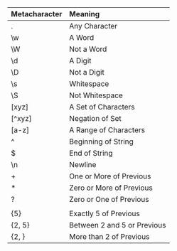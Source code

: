| Metacharacter | Meaning   |
|:--------------|:----------|
| .             | Any Character
|   \w	        | A Word
|   \W	        | Not a Word
|   \d	        | A Digit
|   \D	        | Not a Digit
|   \s	        | Whitespace
|   \S	        | Not Whitespace
|   [xyz]	| A Set of Characters
|   [^xyz]	| Negation of Set
|   [a-z]	| A Range of Characters
|   ^	        | Beginning of String
|   $	        | End of String
|   \n	        | Newline
|   +	        | One or More of Previous
|   *      	| Zero or More of Previous
|   ?	        | Zero or One of Previous
|   |	        | Either the Previous or the Following
|   {5}	        | Exactly 5 of Previous
|   {2, 5}	| Between 2 and 5 or Previous
|   {2, }	| More than 2 of Previous


